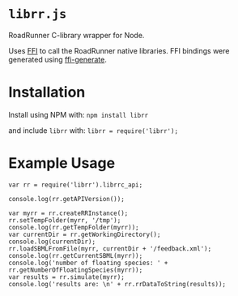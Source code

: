 # `librr.js`

RoadRunner C-library wrapper for Node.

Uses [FFI](https://github.com/rbranson/node-ffi) to call the RoadRunner native libraries.
FFI bindings were generated using [ffi-generate](https://github.com/tjfontaine/node-ffi-generate).

# Installation

Install using NPM with:
`npm install librr`

and include `librr` with:
`librr = require('librr');`

# Example Usage

    var rr = require('librr').librrc_api;
    
    console.log(rr.getAPIVersion());
    
    var myrr = rr.createRRInstance();
    rr.setTempFolder(myrr, '/tmp');
    console.log(rr.getTempFolder(myrr));
    var currentDir = rr.getWorkingDirectory();
    console.log(currentDir);
    rr.loadSBMLFromFile(myrr, currentDir + '/feedback.xml');
    console.log(rr.getCurrentSBML(myrr));
    console.log('number of floating species: ' + rr.getNumberOfFloatingSpecies(myrr));
    var results = rr.simulate(myrr);
    console.log('results are: \n' + rr.rrDataToString(results));
